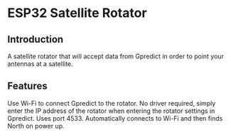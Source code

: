 # ESP32 Satellite Rotator
## Introduction
A satellite rotator that will accept data from Gpredict in order to point your antennas at a satellite.
## Features
Use Wi-Fi to connect Gpredict to the rotator. No driver required, simply enter the IP address of the rotator when entering the rotator settings in Gpredict. Uses port 4533.
Automatically connects to Wi-Fi and then finds North on power up.
